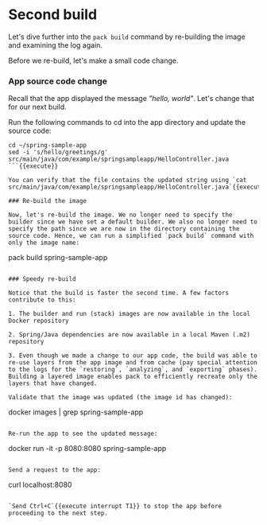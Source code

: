# Second build

Let's dive further into the `pack build` command by re-building the image and examining the log again.

Before we re-build, let's make a small code change.

### App source code change

Recall that the app displayed the message _"hello, world"_. Let's change that for our next build.

Run the following commands to cd into the app directory and update the source code:
```
cd ~/spring-sample-app
sed -i 's/hello/greetings/g' src/main/java/com/example/springsampleapp/HelloController.java
```{{execute}}

You can verify that the file contains the updated string using `cat src/main/java/com/example/springsampleapp/HelloController.java`{{execute}}

### Re-build the image

Now, let's re-build the image. We no longer need to specify the builder since we have set a default builder. We also no longer need to specify the path since we are now in the directory containing the source code. Hence, we can run a simplified `pack build` command with only the image name:
```
pack build spring-sample-app
```{{execute}}

### Speedy re-build

Notice that the build is faster the second time. A few factors contribute to this:

1. The builder and run (stack) images are now available in the local Docker repository

2. Spring/Java dependencies are now available in a local Maven (.m2) repository

3. Even though we made a change to our app code, the build was able to re-use layers from the app image and from cache (pay special attention to the logs for the `restoring`, `analyzing`, and `exporting` phases). Building a layered image enables pack to efficiently recreate only the layers that have changed.

Validate that the image was updated (the image id has changed):
```
docker images | grep spring-sample-app
```{{execute}}

Re-run the app to see the updated message:
```
docker run -it -p 8080:8080 spring-sample-app
```{{execute}}

Send a request to the app:
```
curl localhost:8080
```{{execute T2}}

`Send Ctrl+C`{{execute interrupt T1}} to stop the app before proceeding to the next step.
